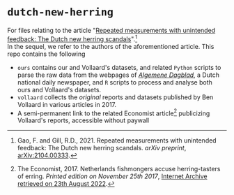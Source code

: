 # `dutch-new-herring`

For files relating to the article "[Repeated measurements with unintended feedback: The Dutch new herring scandals](https://arxiv.org/abs/2104.00333)".[^1]  
In the sequel, we refer to the authors of the aforementioned article.  This repo contains the following

- `ours` contains our and Vollaard's datasets, and related `Python` scripts to parse the raw data from the webpages of [*Algemene Dagblad*](https://www.ad.nl/), a Dutch national daily newspaper, and `R` scripts to process and analyse both ours and Vollaard's datasets.
- `vollaard` collects the *original* reports and datasets published by Ben Vollaard in various articles in 2017. 
- A semi-permanent link to the related Economist article[^2] publicizing Vollaard's reports, accessible without paywall

[^1]: Gao, F. and Gill, R.D., 2021. Repeated measurements with unintended feedback: The Dutch new herring scandals. *arXiv preprint*, [arXiv:2104.00333](https://arxiv.org/abs/2104.00333).
[^2]: The Economist, 2017. Netherlands fishmongers accuse herring-tasters of erring. *Printed edition on November 25th 2017*, [Internet Archive retrieved on 23th August 2022](https://web.archive.org/web/20220823104620/https://www.economist.com/europe/2017/11/23/netherlands-fishmongers-accuse-herring-tasters-of-erring).
